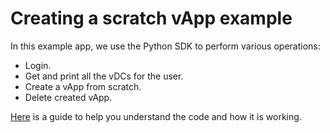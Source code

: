 # Creating a scratch vApp example
In this example app, we use the Python SDK to perform various operations:
* Login.
* Get and print all the vDCs for the user.
* Create a vApp from scratch.
* Delete created vApp.

[Here](https://github.com/ilanddev/python-sdk/wiki/Create-Scratch-Vapp-Example) is a guide to help you understand the code and how it is working.
